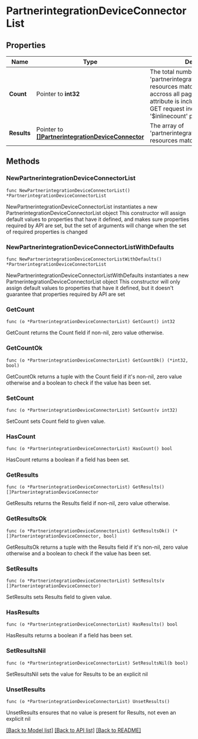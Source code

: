 # PartnerintegrationDeviceConnectorList

## Properties

Name | Type | Description | Notes
------------ | ------------- | ------------- | -------------
**Count** | Pointer to **int32** | The total number of &#39;partnerintegration.DeviceConnector&#39; resources matching the request, accross all pages. The &#39;Count&#39; attribute is included when the HTTP GET request includes the &#39;$inlinecount&#39; parameter. | [optional] 
**Results** | Pointer to [**[]PartnerintegrationDeviceConnector**](PartnerintegrationDeviceConnector.md) | The array of &#39;partnerintegration.DeviceConnector&#39; resources matching the request. | [optional] 

## Methods

### NewPartnerintegrationDeviceConnectorList

`func NewPartnerintegrationDeviceConnectorList() *PartnerintegrationDeviceConnectorList`

NewPartnerintegrationDeviceConnectorList instantiates a new PartnerintegrationDeviceConnectorList object
This constructor will assign default values to properties that have it defined,
and makes sure properties required by API are set, but the set of arguments
will change when the set of required properties is changed

### NewPartnerintegrationDeviceConnectorListWithDefaults

`func NewPartnerintegrationDeviceConnectorListWithDefaults() *PartnerintegrationDeviceConnectorList`

NewPartnerintegrationDeviceConnectorListWithDefaults instantiates a new PartnerintegrationDeviceConnectorList object
This constructor will only assign default values to properties that have it defined,
but it doesn't guarantee that properties required by API are set

### GetCount

`func (o *PartnerintegrationDeviceConnectorList) GetCount() int32`

GetCount returns the Count field if non-nil, zero value otherwise.

### GetCountOk

`func (o *PartnerintegrationDeviceConnectorList) GetCountOk() (*int32, bool)`

GetCountOk returns a tuple with the Count field if it's non-nil, zero value otherwise
and a boolean to check if the value has been set.

### SetCount

`func (o *PartnerintegrationDeviceConnectorList) SetCount(v int32)`

SetCount sets Count field to given value.

### HasCount

`func (o *PartnerintegrationDeviceConnectorList) HasCount() bool`

HasCount returns a boolean if a field has been set.

### GetResults

`func (o *PartnerintegrationDeviceConnectorList) GetResults() []PartnerintegrationDeviceConnector`

GetResults returns the Results field if non-nil, zero value otherwise.

### GetResultsOk

`func (o *PartnerintegrationDeviceConnectorList) GetResultsOk() (*[]PartnerintegrationDeviceConnector, bool)`

GetResultsOk returns a tuple with the Results field if it's non-nil, zero value otherwise
and a boolean to check if the value has been set.

### SetResults

`func (o *PartnerintegrationDeviceConnectorList) SetResults(v []PartnerintegrationDeviceConnector)`

SetResults sets Results field to given value.

### HasResults

`func (o *PartnerintegrationDeviceConnectorList) HasResults() bool`

HasResults returns a boolean if a field has been set.

### SetResultsNil

`func (o *PartnerintegrationDeviceConnectorList) SetResultsNil(b bool)`

 SetResultsNil sets the value for Results to be an explicit nil

### UnsetResults
`func (o *PartnerintegrationDeviceConnectorList) UnsetResults()`

UnsetResults ensures that no value is present for Results, not even an explicit nil

[[Back to Model list]](../README.md#documentation-for-models) [[Back to API list]](../README.md#documentation-for-api-endpoints) [[Back to README]](../README.md)


